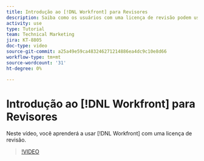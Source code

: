 ```yaml
---
title: Introdução ao [!DNL Workfront] para Revisores
description: Saiba como os usuários com uma licença de revisão podem usar o [!DNL  Workfront].
activity: use
type: Tutorial
team: Technical Marketing
jira: KT-8805
doc-type: video
source-git-commit: a25a49e59ca483246271214886ea4dc9c10e8d66
workflow-type: tm+mt
source-wordcount: '31'
ht-degree: 0%

---
```


# Introdução ao [!DNL Workfront] para Revisores

Neste vídeo, você aprenderá a usar [!DNL  Workfront] com uma licença de revisão.

>[!VIDEO](https://video.tv.adobe.com/v/335106/?quality=12&learn=on)
